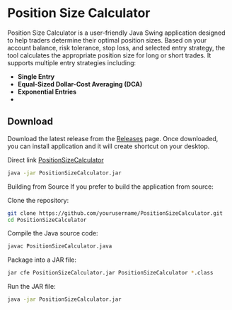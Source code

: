 ﻿# Position Size Calculator

Position Size Calculator is a user-friendly Java Swing application designed to help traders determine their optimal position sizes. Based on your account balance, risk tolerance, stop loss, and selected entry strategy, the tool calculates the appropriate position size for long or short trades. It supports multiple entry strategies including:

- **Single Entry**
- **Equal-Sized Dollar-Cost Averaging (DCA)**
- **Exponential Entries**
- 
## Download

Download the latest release from the [Releases](https://github.com/sbjohansen/PositionSizeCalculator/releases) page. Once downloaded, you can install application and it will create shortcut on your desktop.

Direct link [PositionSizeCalculator](https://github.com/sbjohansen/PositionSizeCalculator/releases/download/v1.0.15/PositionSizeCalculator.exe)

```bash
java -jar PositionSizeCalculator.jar
``` 

Building from Source
If you prefer to build the application from source:

Clone the repository:


```bash
git clone https://github.com/yourusername/PositionSizeCalculator.git
cd PositionSizeCalculator
``` 

Compile the Java source code:

```bash
javac PositionSizeCalculator.java
``` 

Package into a JAR file:

```bash
jar cfe PositionSizeCalculator.jar PositionSizeCalculator *.class
``` 

Run the JAR file:

```bash
java -jar PositionSizeCalculator.jar
``` 
